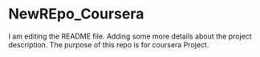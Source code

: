 # NewREpo_Coursera
I am editing the README file.
Adding some more details about the project description.
The purpose of this repo is for coursera Project.
